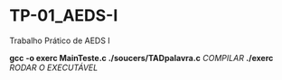# TP-01_AEDS-I
 Trabalho Prático de AEDS I


**gcc -o exerc MainTeste.c ./soucers/TADpalavra.c** *COMPILAR*
**./exerc** *RODAR O EXECUTÁVEL*